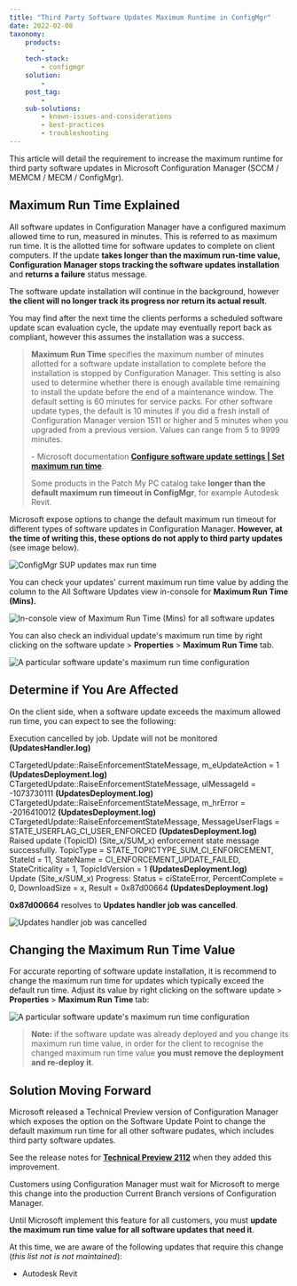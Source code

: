 ```yaml
---
title: "Third Party Software Updates Maximum Runtime in ConfigMgr"
date: 2022-02-08
taxonomy:
    products:
        - 
    tech-stack:
        - configmgr
    solution:
        - 
    post_tag:
        - 
    sub-solutions:
        - known-issues-and-considerations
        - best-practices
        - troubleshooting
---
```


This article will detail the requirement to increase the maximum runtime for third party software updates in Microsoft Configuration Manager (SCCM / MEMCM / MECM / ConfigMgr).

## Maximum Run Time Explained

All software updates in Configuration Manager have a configured maximum allowed time to run, measured in minutes. This is referred to as maximum run time. It is the allotted time for software updates to complete on client computers. If the update **takes longer than the maximum run-time value, Configuration Manager stops tracking the software updates installation** and **returns a failure** status message.

The software update installation will continue in the background, however **the client will no longer track its progress nor return its actual result**.

You may find after the next time the clients performs a scheduled software update scan evaluation cycle, the update may eventually report back as compliant, however this assumes the installation was a success.

> **Maximum Run Time** specifies the maximum number of minutes allotted for a software update installation to complete before the installation is stopped by Configuration Manager. This setting is also used to determine whether there is enough available time remaining to install the update before the end of a maintenance window. The default setting is 60 minutes for service packs. For other software update types, the default is 10 minutes if you did a fresh install of Configuration Manager version 1511 or higher and 5 minutes when you upgraded from a previous version. Values can range from 5 to 9999 minutes.
> 
> \- Microsoft documentation **[Configure software update settings | Set maximum run time](https://docs.microsoft.com/en-us/mem/configmgr/sum/get-started/manage-settings-for-software-updates#BKMK_SetMaxRunTime)**.
> 
> Some products in the Patch My PC catalog take **longer than the default maximum run timeout in ConfigMgr**, for example Autodesk Revit.

Microsoft expose options to change the default maximum run timeout for different types of software updates in Configuration Manager. **However, at the time of writing this, these options do not apply to third party updates** (see image below).

![ConfigMgr SUP updates max run time](/_images/SUPMaximumRunTime.png "ConfigMgr SUP updates max run time")

You can check your updates' current maximum run time value by adding the column to the All Software Updates view in-console for **Maximum Run Time (Mins).**

![In-console view of Maximum Run Time (Mins) for all software updates](/_images/SCCMConsoleMaxRunTimeColumn.png "In-console view of Maximum Run Time (Mins) for all software updates")

You can also check an individual update's maximum run time by right clicking on the software update > **Properties** > **Maximum Run Time** tab.

![A particular software update's maximum run time configuration](/_images/SoftwareUpdateMaxRunTime.png "A particular software update's maximum run time configuration")

## Determine if You Are Affected

On the client side, when a software update exceeds the maximum allowed run time, you can expect to see the following:

Execution cancelled by job. Update will not be monitored **(UpdatesHandler.log)**

CTargetedUpdate::RaiseEnforcementStateMessage, m\_eUpdateAction = 1 **(UpdatesDeployment.log)**  
CTargetedUpdate::RaiseEnforcementStateMessage, ulMessageId = -1073730111 **(UpdatesDeployment.log)**  
CTargetedUpdate::RaiseEnforcementStateMessage, m\_hrError = -2016410012 **(UpdatesDeployment.log)**  
CTargetedUpdate::RaiseEnforcementStateMessage, MessageUserFlags = STATE\_USERFLAG\_CI\_USER\_ENFORCED **(UpdatesDeployment.log)**  
Raised update (TopicID) (Site\_x/SUM\_x) enforcement state message successfully. TopicType = STATE\_TOPICTYPE\_SUM\_CI\_ENFORCEMENT, StateId = 11, StateName = CI\_ENFORCEMENT\_UPDATE\_FAILED, StateCriticality = 1, TopicIdVersion = 1 **(UpdatesDeployment.log)**  
Update (Site\_x/SUM\_x) Progress: Status = ciStateError, PercentComplete = 0, DownloadSize = x, Result = 0x87d00664 **(UpdatesDeployment.log)**

**0x87d00664** resolves to **Updates handler job was cancelled**.

![Updates handler job was cancelled](/_images/2022-02-01_15-36-58.png "Updates handler job was cancelled")

## Changing the Maximum Run Time Value

For accurate reporting of software update installation, it is recommend to change the maximum run time for updates which typically exceed the default run time. Adjust its value by right clicking on the software update > **Properties** > **Maximum Run Time** tab:

![A particular software update's maximum run time configuration](/_images/SoftwareUpdateMaxRunTime.png "A particular software update's maximum run time configuration")

> **Note:** if the software update was already deployed and you change its maximum run time value, in order for the client to recognise the changed maximum run time value **you must remove the deployment and re-deploy it**.

## Solution Moving Forward

Microsoft released a Technical Preview version of Configuration Manager which exposes the option on the Software Update Point to change the default maximum run time for all other software pudates, which includes third party software updates.

See the release notes for **[Technical Preview 2112](https://docs.microsoft.com/en-us/mem/configmgr/core/get-started/2021/technical-preview-2112#bkmk_maxruntime)** when they added this improvement.

Customers using Configuration Manager must wait for Microsoft to merge this change into the production Current Branch versions of Configuration Manager.

Until Microsoft implement this feature for all customers, you must **update the maximum run time value for all software updates that need it**.

At this time, we are aware of the following updates that require this change (_this list not is not maintained_):

- Autodesk Revit